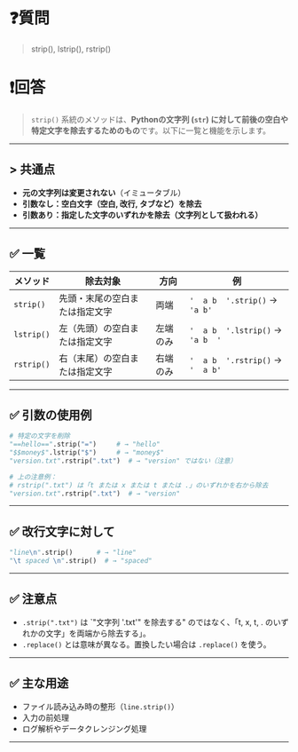 # ❓質問
> strip(), lstrip(), rstrip()

# ❗回答
> `strip()` 系統のメソッドは、**Pythonの文字列 (`str`) に対して前後の空白や特定文字を除去するためのもの**です。以下に一覧と機能を示します。

---

## > 共通点

* **元の文字列は変更されない**（イミュータブル）
* **引数なし：空白文字（空白, 改行, タブなど）を除去**
* **引数あり：指定した文字のいずれかを除去（文字列として扱われる）**

---

## ✅ 一覧

| メソッド       | 除去対象            | 方向   | 例                                |
| ---------- | --------------- | ---- | -------------------------------- |
| `strip()`  | 先頭・末尾の空白または指定文字 | 両端   | `'  a b  '.strip()` → `'a b'`    |
| `lstrip()` | 左（先頭）の空白または指定文字 | 左端のみ | `'  a b  '.lstrip()` → `'a b  '` |
| `rstrip()` | 右（末尾）の空白または指定文字 | 右端のみ | `'  a b  '.rstrip()` → `'  a b'` |

---

## ✅ 引数の使用例

```python
# 特定の文字を削除
"==hello==".strip("=")     # → "hello"
"$$money$".lstrip("$")     # → "money$"
"version.txt".rstrip(".txt")  # → "version" ではない（注意）

# 上の注意例：
# rstrip(".txt") は「t または x または t または .」のいずれかを右から除去
"version.txt".rstrip(".txt")  # → "version"
```

---

## ✅ 改行文字に対して

```python
"line\n".strip()      # → "line"
"\t spaced \n".strip()  # → "spaced"
```

---

## ✅ 注意点

* `.strip(".txt")` は \`"文字列 '.txt'" を除去する" のではなく、「t, x, t, . のいずれかの文字」を両端から除去する」。
* `.replace()` とは意味が異なる。置換したい場合は `.replace()` を使う。

---

## ✅ 主な用途

* ファイル読み込み時の整形（`line.strip()`）
* 入力の前処理
* ログ解析やデータクレンジング処理

---

